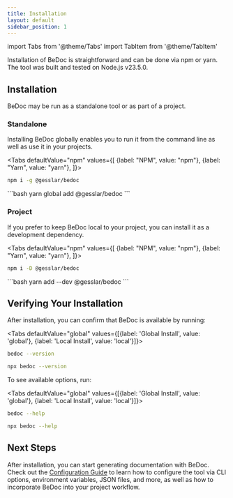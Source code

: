 ```yaml
---
title: Installation
layout: default
sidebar_position: 1
---
```


import Tabs from '@theme/Tabs'
import TabItem from '@theme/TabItem'

Installation of BeDoc is straightforward and can be done via npm or yarn. The
tool was built and tested on Node.js v23.5.0.

## Installation

BeDoc may be run as a standalone tool or as part of a project.

### Standalone

Installing BeDoc globally enables you to run it from the command line as well
as use it in your projects.

<Tabs
defaultValue="npm"
values={[
{label: "NPM", value: "npm"},
{label: "Yarn", value: "yarn"},
]}>
<TabItem value="npm">
```bash
npm i -g @gesslar/bedoc
```
</TabItem>
<TabItem value="yarn">
```bash
yarn global add @gesslar/bedoc
```
</TabItem>
</Tabs>

### Project

If you prefer to keep BeDoc local to your project, you can install it as a
development dependency.

<Tabs
defaultValue="npm"
values={[
{label: "NPM", value: "npm"},
{label: "Yarn", value: "yarn"},
]}>
<TabItem value="npm">
```bash
npm i -D @gesslar/bedoc
```
</TabItem>
<TabItem value="yarn">
```bash
yarn add --dev @gesslar/bedoc
```
</TabItem>
</Tabs>

## Verifying Your Installation

After installation, you can confirm that BeDoc is available by running:

<Tabs defaultValue="global" values={[{label: 'Global Install', value: 'global'}, {label: 'Local Install', value: 'local'}]}>
  <TabItem value="global">

```sh
bedoc --version
```

  </TabItem>
  <TabItem value="local">

```sh
npx bedoc --version
```

  </TabItem>
</Tabs>

To see available options, run:

<Tabs defaultValue="global" values={[{label: 'Global Install', value: 'global'}, {label: 'Local Install', value: 'local'}]}>
  <TabItem value="global">

```sh
bedoc --help
```

  </TabItem>
  <TabItem value="local">

```sh
npx bedoc --help
```

  </TabItem>
</Tabs>

## Next Steps

After installation, you can start generating documentation with BeDoc. Check
out the [Configuration Guide](configuration) to learn how to configure the
tool via CLI options, environment variables, JSON files, and more, as well
as how to incorporate BeDoc into your project workflow.
